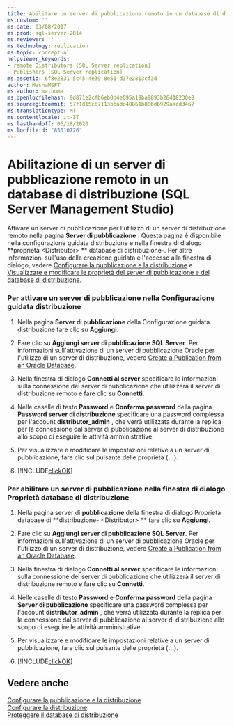 ```yaml
---
title: Abilitare un server di pubblicazione remoto in un database di distribuzione (SQL Server Management Studio) | Microsoft Docs
ms.custom: ''
ms.date: 03/08/2017
ms.prod: sql-server-2014
ms.reviewer: ''
ms.technology: replication
ms.topic: conceptual
helpviewer_keywords:
- remote Distributors [SQL Server replication]
- Publishers [SQL Server replication]
ms.assetid: 6f8e2831-5c45-4e39-8e51-d37e2813cf3d
author: MashaMSFT
ms.author: mathoma
ms.openlocfilehash: 9d871e2cfb6eb0d4e095a19ba9893b26418230e8
ms.sourcegitcommit: 57f1d15c67113bbadd40861b886d6929aacd3467
ms.translationtype: MT
ms.contentlocale: it-IT
ms.lasthandoff: 06/18/2020
ms.locfileid: "85010726"
---
```

# <a name="enable-a-remote-publisher-at-a-distributor-sql-server-management-studio"></a>Abilitazione di un server di pubblicazione remoto in un database di distribuzione (SQL Server Management Studio)
  Attivare un server di pubblicazione per l'utilizzo di un server di distribuzione remoto nella pagina **Server di pubblicazione** . Questa pagina è disponibile nella configurazione guidata distribuzione e nella finestra di dialogo **proprietà \<Distributor> ** database di distribuzione-. Per altre informazioni sull'uso della creazione guidata e l'accesso alla finestra di dialogo, vedere [Configurare la pubblicazione e la distribuzione](configure-publishing-and-distribution.md) e [Visualizzare e modificare le proprietà del server di pubblicazione e del database di distribuzione](view-and-modify-distributor-and-publisher-properties.md).  
  
### <a name="to-enable-a-publisher-in-the-configure-distribution-wizard"></a>Per attivare un server di pubblicazione nella Configurazione guidata distribuzione  
  
1.  Nella pagina **Server di pubblicazione** della Configurazione guidata distribuzione fare clic su **Aggiungi**.  
  
2.  Fare clic su **Aggiungi server di pubblicazione SQL Server**. Per informazioni sull'attivazione di un server di pubblicazione Oracle per l'utilizzo di un server di distribuzione, vedere [Create a Publication from an Oracle Database](publish/create-a-publication-from-an-oracle-database.md).  
  
3.  Nella finestra di dialogo **Connetti al server** specificare le informazioni sulla connessione del server di pubblicazione che utilizzerà il server di distribuzione remoto e fare clic su **Connetti**.  
  
4.  Nelle caselle di testo **Password** e **Conferma password** della pagina **Password server di distribuzione** specificare una password complessa per l'account **distributor_admin** , che verrà utilizzata durante la replica per la connessione dal server di pubblicazione al server di distribuzione allo scopo di eseguire le attività amministrative.  
  
5.  Per visualizzare e modificare le impostazioni relative a un server di pubblicazione, fare clic sul pulsante delle proprietà (**...**).  
  
6.  [!INCLUDE[clickOK](../../includes/clickok-md.md)]  
  
### <a name="to-enable-a-publisher-in-the-distributor-properties-dialog-box"></a>Per abilitare un server di pubblicazione nella finestra di dialogo Proprietà database di distribuzione  
  
1.  Nella pagina server di **pubblicazione** della finestra di dialogo Proprietà database di **distribuzione- \<Distributor> ** fare clic su **Aggiungi**.  
  
2.  Fare clic su **Aggiungi server di pubblicazione SQL Server**. Per informazioni sull'attivazione di un server di pubblicazione Oracle per l'utilizzo di un server di distribuzione, vedere [Create a Publication from an Oracle Database](publish/create-a-publication-from-an-oracle-database.md).  
  
3.  Nella finestra di dialogo **Connetti al server** specificare le informazioni sulla connessione del server di pubblicazione che utilizzerà il server di distribuzione remoto e fare clic su **Connetti**.  
  
4.  Nelle caselle di testo **Password** e **Conferma password** della pagina **Server di pubblicazione** specificare una password complessa per l'account **distributor_admin** , che verrà utilizzata durante la replica per la connessione dal server di pubblicazione al server di distribuzione allo scopo di eseguire le attività amministrative.  
  
5.  Per visualizzare e modificare le impostazioni relative a un server di pubblicazione, fare clic sul pulsante delle proprietà (**...**).  
  
6.  [!INCLUDE[clickOK](../../includes/clickok-md.md)]  
  
## <a name="see-also"></a>Vedere anche  
 [Configurare la pubblicazione e la distribuzione](configure-publishing-and-distribution.md)   
 [Configurare la distribuzione](configure-distribution.md)   
 [Proteggere il database di distribuzione](security/secure-the-distributor.md)  
  
  
